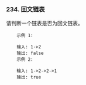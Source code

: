 ### 234. 回文链表


请判断一个链表是否为回文链表。

```
    示例 1:
    
    输入: 1->2
    输出: false
    示例 2:
    
    输入: 1->2->2->1
    输出: true

```